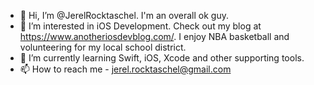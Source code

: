 - 👋 Hi, I’m @JerelRocktaschel. I'm an overall ok guy.
- 👀 I’m interested in iOS Development. Check out my blog at https://www.anotheriosdevblog.com/. I enjoy NBA basketball and volunteering for my local school district.
- 🌱 I’m currently learning Swift, iOS, Xcode and other supporting tools.
- 📫 How to reach me - jerel.rocktaschel@gmail.com

<!---
JerelRocktaschel/JerelRocktaschel is a ✨ special ✨ repository because its `README.md` (this file) appears on your GitHub profile.
You can click the Preview link to take a look at your changes.
--->

